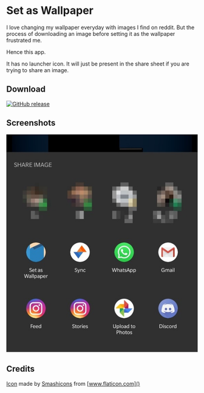 # Set as Wallpaper
I love changing my wallpaper everyday with images I find on reddit. But the process of downloading an image before setting it as the wallpaper frustrated me. 

Hence this app. 

It has no launcher icon. It will just be present in the share sheet if you are trying to share an image.

## Download
[![GitHub release](https://img.shields.io/github/release/rishabhkohli/SetAsWallpaper.svg)](https://github.com/rishabhkohli/SetAsWallpaper/releases/latest)

## Screenshots
![Screenshot 1](screenshots/Screenshot_1.jpg)

## Credits
[Icon](https://www.flaticon.com/free-icon/wallpaper_1096245) made by [Smashicons](https://www.flaticon.com/authors/smashicons) from [www.flaticon.com]()
